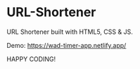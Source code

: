 # URL-Shortener
URL Shortener built with HTML5, CSS & JS.

Demo: https://wad-timer-app.netlify.app/

HAPPY CODING!
